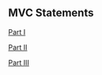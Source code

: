 ## MVC Statements
<a href="https://docs.google.com/document/d/10d2Ceg2FKlVPeD5-YHI9uEm3Da4Un6j-9pg8r-ohx4U/edit?rm=minimal">Part I</a>

<a href="https://docs.google.com/document/d/1VfipKjThu5sbh1AC9PudzEJP886Q9Eu5qUnfyZUaB40/edit?rm=minimal">Part II</a>

<a href="https://docs.google.com/document/d/1PDLDAQzxxBKwdb_6luB27no27-C8al1zH3_9bDOJ35E/edit?rm=minimal">Part III</a>